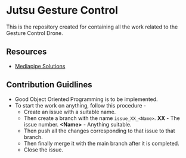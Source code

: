 # Jutsu Gesture Control

This is the repository created for containing all the work related to the Gesture Control Drone.

## Resources

- [Mediapipe Solutions](https://developers.google.com/mediapipe/solutions/guide)

## Contribution Guidlines

- Good Object Oriented Programming is to be implemented.
- To start the work on anything, follow this procedure -
  - Create an issue with a suitable name.
  - Then create a branch with the name `issue_XX_<Name>`. **XX** - The issue number. **\<Name>** - Anything suitable.
  - Then push all the changes corresponding to that issue to that branch.
  - Then finally merge it with the main branch after it is completed.
  - Close the issue.

